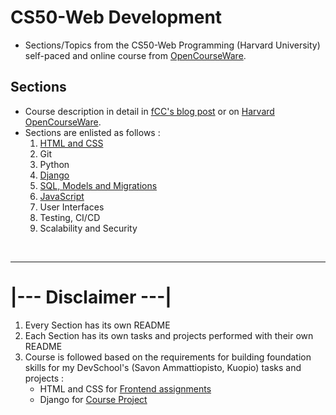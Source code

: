 # CS50-Web Development
 - Sections/Topics from the CS50-Web Programming (Harvard University) self-paced and online course from [OpenCourseWare](https://cs50.harvard.edu/web/2020/).


 ## Sections
 - Course description in detail in [fCC's blog post](https://www.freecodecamp.org/news/learn-web-development-from-harvard-university-cs50/) or on [Harvard OpenCourseWare](https://cs50.harvard.edu/web/2020/).
 - Sections are enlisted as follows :
    1. [HTML and CSS](html-css/README.md)
    2. Git
    3. Python
    4. [Django](/django/README.md)
    5. [SQL, Models and Migrations](/django/databases101/README.md)
    6. [JavaScript](/javascript/README.md)
    7. User Interfaces
    8. Testing, CI/CD
    9. Scalability and Security

<br>
<hr>

# |--- Disclaimer ---|
 1. Every Section has its own README
 2. Each Section has its own tasks and projects performed with their own README
 3. Course is followed based on the requirements for building foundation skills for my DevSchool's (Savon Ammattiopisto, Kuopio) tasks and projects :
    - HTML and CSS for [Frontend assignments](https://github.com/prak112/DevSchool-HTML)
    - Django for [Course Project](https://github.com/prak112/DevSchool-Project)

